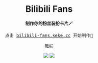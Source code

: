 <div align="center">
  <h1>Bilibili Fans</h1>
</div>

<p align="center">
  <strong><samp>制作你的粉丝装扮卡片🪄</samp></strong>
</p>

<p align="center">
  <samp>点击 <a href="https://bilibili-fans.keke.cc" target="_blank">bilibili-fans.keke.cc</a> 开始制作🎉</samp>
</p>

<p align="center">
  <samp><a href="https://www.bilibili.com/video/BV1AB4y1J75V/" target="_blank">教程</a></samp>
</p>

<p align="center">
  <img src="https://github.com/user-attachments/assets/ffdc5828-0fe2-4704-b1af-ef2f2870f495">
  <img src="https://github.com/user-attachments/assets/5b124635-1234-4c5f-bfda-3bb3e396b391">
</p>
